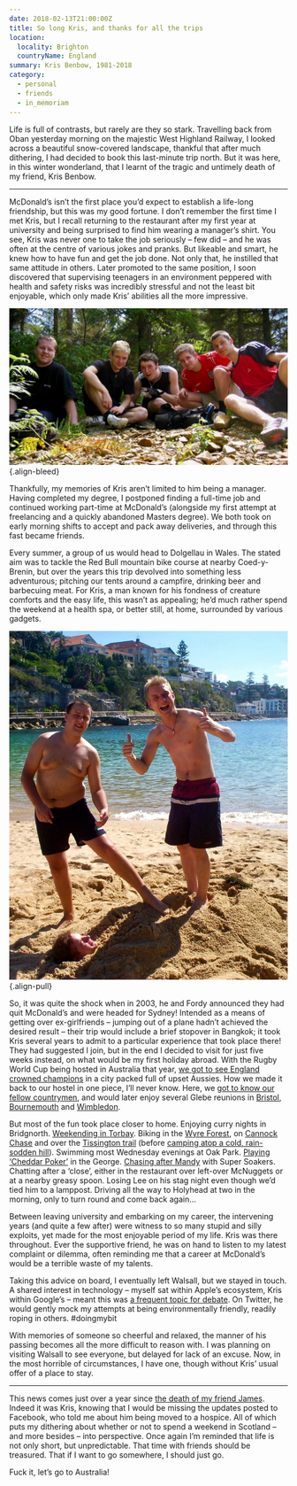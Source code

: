 ```yaml
---
date: 2018-02-13T21:00:00Z
title: So long Kris, and thanks for all the trips
location:
  locality: Brighton
  countryName: England
summary: Kris Benbow, 1981-2018
category:
  - personal
  - friends
  - in_memoriam
---
```


Life is full of contrasts, but rarely are they so stark. Travelling back from Oban yesterday morning on the majestic West Highland Railway, I looked across a beautiful snow-covered landscape, thankful that after much dithering, I had decided to book this last-minute trip north. But it was here, in this winter wonderland, that I learnt of the tragic and untimely death of my friend, Kris Benbow.

---

McDonald’s isn’t the first place you’d expect to establish a life-long friendship, but this was my good fortune. I don’t remember the first time I met Kris, but I recall returning to the restaurant after my first year at university and being surprised to find him wearing a manager’s shirt. You see, Kris was never one to take the job seriously – few did – and he was often at the centre of various jokes and pranks. But likeable and smart, he knew how to have fun and get the job done. Not only that, he instilled that same attitude in others. Later promoted to the same position, I soon discovered that supervising teenagers in an environment peppered with health and safety risks was incredibly stressful and not the least bit enjoyable, which only made Kris’ abilities all the more impressive.

![5 friends sat on a gravel trail with their bikes.](/media/2018/044/a1/coed-y-brenin.jpg "Mark, Kris, Jon, myself and Lee on the Red Bull trail. Coed-y-Brenin, Wales, 2004.")
{.align-bleed}

Thankfully, my memories of Kris aren’t limited to him being a manager. Having completed my degree, I postponed finding a full-time job and continued working part-time at McDonald’s (alongside my first attempt at freelancing and a quickly abandoned Masters degree). We both took on early morning shifts to accept and pack away deliveries, and through this fast became friends.

Every summer, a group of us would head to Dolgellau in Wales. The stated aim was to tackle the Red Bull mountain bike course at nearby Coed-y-Brenin, but over the years this trip devolved into something less adventurous; pitching our tents around a campfire, drinking beer and barbecuing meat. For Kris, a man known for his fondness of creature comforts and the easy life, this wasn’t as appealing; he’d much rather spend the weekend at a health spa, or better still, at home, surrounded by various gadgets.

![Fordy and Kris at a beach, standing on me while I’m part-buried under sand.](/media/2018/044/a1/sydney.jpg "Fordy and Kris dancing on my grave. Manly Beach, Sydney, 2003.")
{.align-pull}

So, it was quite the shock when in 2003, he and Fordy announced they had quit McDonald’s and were headed for Sydney! Intended as a means of getting over ex-girlfriends – jumping out of a plane hadn’t achieved the desired result – their trip would include a brief stopover in Bangkok; it took Kris several years to admit to a particular experience that took place there! They had suggested I join, but in the end I decided to visit for just five weeks instead, on what would be my first holiday abroad. With the Rugby World Cup being hosted in Australia that year, [we got to see England crowned champions][1] in a city packed full of upset Aussies. How we made it back to our hostel in one piece, I’ll never know. Here, we [got to know our fellow countrymen][2], and would later enjoy several Glebe reunions in [Bristol][3], [Bournemouth][4] and [Wimbledon][5].

But most of the fun took place closer to home. Enjoying curry nights in Bridgnorth. [Weekending in Torbay][6]. Biking in the [Wyre Forest][7], on [Cannock Chase][8] and over the [Tissington trail][9] (before [camping atop a cold, rain-sodden hill][10]). Swimming most Wednesday evenings at Oak Park. [Playing ‘Cheddar Poker’][11] in the George. [Chasing after Mandy][12] with Super Soakers. Chatting after a ‘close’, either in the restaurant over left-over McNuggets or at a nearby greasy spoon. Losing Lee on his stag night even though we’d tied him to a lamppost. Driving all the way to Holyhead at two in the morning, only to turn round and come back again…

Between leaving university and embarking on my career, the intervening years (and quite a few after) were witness to so many stupid and silly exploits, yet made for the most enjoyable period of my life. Kris was there throughout. Ever the supportive friend, he was on hand to listen to my latest complaint or dilemma, often reminding me that a career at McDonald’s would be a terrible waste of my talents.

Taking this advice on board, I eventually left Walsall, but we stayed in touch. A shared interest in technology – myself sat within Apple’s ecosystem, Kris within Google’s – meant this was [a frequent topic for debate][13]. On Twitter, he would gently mock my attempts at being environmentally friendly, readily roping in others. #doingmybit

With memories of someone so cheerful and relaxed, the manner of his passing becomes all the more difficult to reason with. I was planning on visiting Walsall to see everyone, but delayed for lack of an excuse. Now, in the most horrible of circumstances, I have one, though without Kris’ usual offer of a place to stay.

---

This news comes just over a year since [the death of my friend James][14]. Indeed it was Kris, knowing that I would be missing the updates posted to Facebook, who told me about him being moved to a hospice. All of which puts my dithering about whether or not to spend a weekend in Scotland – and more besides – into perspective. Once again I’m reminded that life is not only short, but unpredictable. That time with friends should be treasured. That if I want to go somewhere, I should just go.

Fuck it, let’s go to Australia!

[1]: https://www.flickr.com/photos/paulrobertlloyd/3805288471/in/album-72157621993226654/
[2]: https://www.flickr.com/photos/paulrobertlloyd/3805253119/in/album-72157621993226654/
[3]: https://www.flickr.com/photos/paulrobertlloyd/sets/72157623659637746
[4]: https://www.flickr.com/photos/paulrobertlloyd/sets/72157623540740943
[5]: https://www.flickr.com/photos/paulrobertlloyd/sets/72157623535409947
[6]: https://www.flickr.com/photos/paulrobertlloyd/albums/72157622294084908
[7]: https://www.flickr.com/photos/roobottom/sets/394848
[8]: https://www.flickr.com/photos/roobottom/sets/304504
[9]: https://www.flickr.com/photos/paulrobertlloyd/albums/72157622265918195
[10]: https://roobottom.com/articles/2/
[11]: https://www.flickr.com/photos/paulrobertlloyd/albums/72157622707836534
[12]: https://lloydyweb.paulrobertlloyd.com/blog/2004/08/special_opps
[13]: /2010/296/a1/enough_a_counter_argument/
[14]: /2017/018/a1/heres_to_the_doctor/

